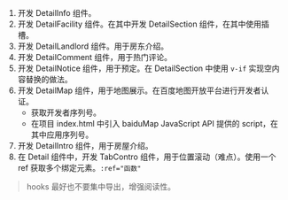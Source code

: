 1. 开发 DetailInfo 组件。
2. 开发 DetailFacility 组件。在其中开发 DetailSection 组件，在其中使用插槽。
3. 开发 DetailLandlord 组件。用于房东介绍。
4. 开发 DetailComment 组件，用于热门评论。
5. 开发 DetailNotice 组件，用于预定。在 DetailSection 中使用 `v-if` 实现空内容替换的做法。
6. 开发 DetailMap 组件，用于地图展示。在百度地图开放平台进行开发者认证。
	- 获取开发者序列号。
	- 在项目 index.html 中引入 baiduMap JavaScript API 提供的 script，在其中应用序列号。
7. 开发 DetailIntro 组件，用于房屋介绍。
8. 在 Detail 组件中，开发 TabContro 组件，用于位置滚动（难点）。使用一个 ref 获取多个绑定元素。`:ref="函数"`
> hooks 最好也不要集中导出，增强阅读性。